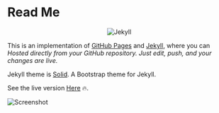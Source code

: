 # Read Me

<p align="center">
	<img src="http://adifahmi.github.io/assets/img/octojekyll.png" alt="Jekyll"/>
</p>

This is an implementation of [GitHub Pages](https://pages.github.com) and [Jekyll](https://jekyllrb.com/), where you can _Hosted directly from your GitHub repository. Just edit, push, and your changes are live._

Jekyll theme is [Solid](https://github.com/st4ple/solid-jekyll). A Bootstrap theme for Jekyll. 

See the live version [Here](http://adifahmi.github.io) :fire:.

![Screenshot](https://adifahmi.github.io/assets/img/af-preview.png)
